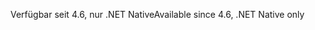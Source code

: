 <span data-ttu-id="90425-101">Verfügbar seit 4.6, nur .NET Native</span><span class="sxs-lookup"><span data-stu-id="90425-101">Available since 4.6, .NET Native only</span></span>